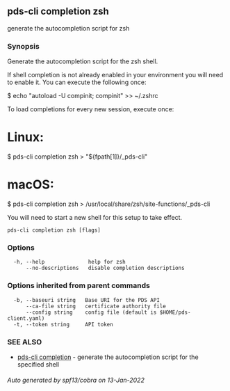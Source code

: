 ## pds-cli completion zsh

generate the autocompletion script for zsh

### Synopsis


Generate the autocompletion script for the zsh shell.

If shell completion is not already enabled in your environment you will need
to enable it.  You can execute the following once:

$ echo "autoload -U compinit; compinit" >> ~/.zshrc

To load completions for every new session, execute once:
# Linux:
$ pds-cli completion zsh > "${fpath[1]}/_pds-cli"
# macOS:
$ pds-cli completion zsh > /usr/local/share/zsh/site-functions/_pds-cli

You will need to start a new shell for this setup to take effect.


```
pds-cli completion zsh [flags]
```

### Options

```
  -h, --help              help for zsh
      --no-descriptions   disable completion descriptions
```

### Options inherited from parent commands

```
  -b, --baseuri string   Base URI for the PDS API
      --ca-file string   certificate authority file
      --config string    config file (default is $HOME/pds-client.yaml)
  -t, --token string     API token
```

### SEE ALSO

* [pds-cli completion](pds-cli_completion.md)	 - generate the autocompletion script for the specified shell

###### Auto generated by spf13/cobra on 13-Jan-2022
